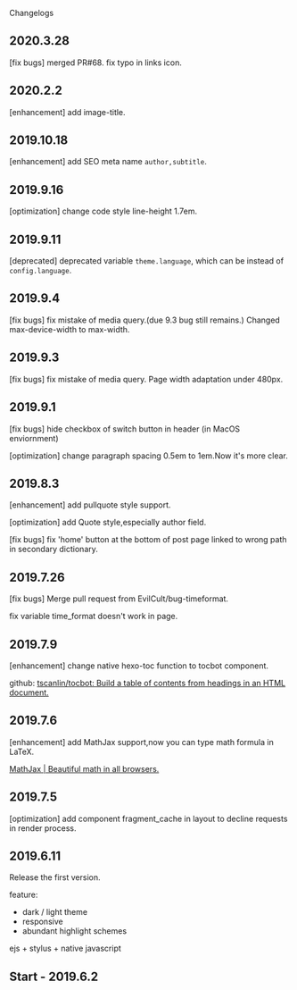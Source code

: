 Changelogs
## 2020.3.28

\[fix bugs\] merged PR#68. fix typo in links icon. 

## 2020.2.2

\[enhancement\] add image-title. 

## 2019.10.18

\[enhancement\] add SEO meta name `author,subtitle`.

## 2019.9.16

\[optimization\] change code style line-height 1.7em.

## 2019.9.11

\[deprecated\] deprecated variable `theme.language`, which can be instead of `config.language`.

## 2019.9.4

\[fix bugs\] fix mistake of media query.(due 9.3 bug still remains.) Changed max-device-width to max-width.

## 2019.9.3

\[fix bugs\] fix mistake of media query. Page width adaptation under 480px.

## 2019.9.1

\[fix bugs\] hide checkbox of switch button in header (in MacOS enviornment)

\[optimization\] change paragraph spacing 0.5em to 1em.Now it's more clear.

## 2019.8.3

\[enhancement\] add pullquote style support.

\[optimization\] add Quote style,especially author field.

\[fix bugs\] fix 'home' button at the bottom of post page linked to wrong path in secondary dictionary.
## 2019.7.26
\[fix bugs\] Merge pull request from EvilCult/bug-timeformat.

fix variable time_format doesn't work in page. 

## 2019.7.9

\[enhancement\] change native hexo-toc function to tocbot component.

github: [tscanlin/tocbot: Build a table of contents from headings in an HTML document.](https://github.com/tscanlin/tocbot)


## 2019.7.6

\[enhancement\] add MathJax support,now you can type math formula in LaTeX.

[MathJax | Beautiful math in all browsers.](https://www.mathjax.org/)


## 2019.7.5

\[optimization\] add component fragment_cache in layout to decline requests in render process.

## 2019.6.11

Release the first version.

feature:
- dark / light theme
- responsive
- abundant highlight schemes

ejs + stylus + native javascript

## Start - 2019.6.2
